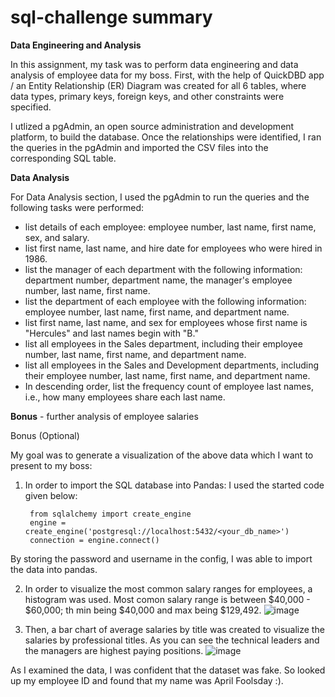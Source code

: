 # sql-challenge summary
**Data Engineering and Analysis**

In this assignment, my task was to perform data engineering and data analysis of employee data for my boss.
First,  with the help of QuickDBD app / an Entity Relationship (ER) Diagram was created for all 6 tables, where data types, primary keys, foreign keys, and other constraints were specified.

I utlized a pgAdmin, an open source administration and development platform, to build the database. Once the relationships were identified, I ran the queries in the pgAdmin and imported the CSV files into the corresponding SQL table. 

**Data Analysis**

For Data Analysis section, I used the pgAdmin to run the queries and the following tasks were performed:
- list details of each employee: employee number, last name, first name, sex, and salary.
- list first name, last name, and hire date for employees who were hired in 1986.
- list the manager of each department with the following information: department number, department name, the manager's employee number, last name, first name.
- list the department of each employee with the following information: employee number, last name, first name, and department name.
- list first name, last name, and sex for employees whose first name is "Hercules" and last names begin with "B."
- list all employees in the Sales department, including their employee number, last name, first name, and department name.
- list all employees in the Sales and Development departments, including their employee number, last name, first name, and department name.
- In descending order, list the frequency count of employee last names, i.e., how many employees share each last name.

**Bonus** - further analysis of employee salaries

Bonus (Optional)

My goal was to generate a visualization of the above data which I want to present to my boss:

1. In order to import the SQL database into Pandas: I used the started code given below:

        from sqlalchemy import create_engine
        engine = create_engine('postgresql://localhost:5432/<your_db_name>')
        connection = engine.connect()

By storing the password and username in the config, I was able to import the data into pandas.

2. In order to visualize the most common salary ranges for employees, a histogram was used. Most comon salary range is between $40,000 - $60,000; th min being $40,000 and max being $129,492.
![image](https://user-images.githubusercontent.com/84043141/128399604-05b22b29-80b3-4e8e-a0a2-59569309c9e4.png)


3. Then, a bar chart of average salaries by title was created to visualize the salaries by professional titles. As you can see the technical leaders and the managers are highest paying positions.
![image](https://user-images.githubusercontent.com/84043141/128399580-fd73b610-6d71-4401-8318-bb1deff7dabb.png)

As I examined the data, I was confident that the dataset was fake. So looked up my employee ID and found that my name was April Foolsday :). 
